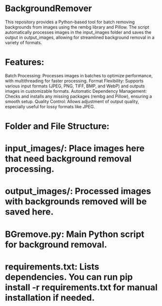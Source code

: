 # BackgroundRemover
This repository provides a Python-based tool for batch removing backgrounds from images using the rembg library and Pillow. The script automatically processes images in the input_images folder and saves the output in output_images, allowing for streamlined background removal in a variety of formats.
# Features:
Batch Processing: Processes images in batches to optimize performance, with multithreading for faster processing.
Format Flexibility: Supports various input formats (JPEG, PNG, TIFF, BMP, and WebP) and outputs images in customizable formats.
Automatic Dependency Management: Checks and installs any missing packages (rembg and Pillow), ensuring a smooth setup.
Quality Control: Allows adjustment of output quality, especially useful for lossy formats like JPEG.
# Folder and File Structure:
# input_images/: Place images here that need background removal processing.
# output_images/: Processed images with backgrounds removed will be saved here.
# BGremove.py: Main Python script for background removal.
# requirements.txt: Lists dependencies. You can run pip install -r requirements.txt for manual installation if needed.

